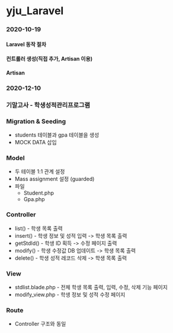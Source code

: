 # yju_Laravel

### 2020-10-19

#### Laravel 동작 절차

#### 컨트롤러 생성(직접 추가, Artisan 이용)

#### Artisan

### 2020-12-10

### 기말고사 - 학생성적관리프로그램

### Migration & Seeding

- students 테이블과 gpa 테이블을 생성
- MOCK DATA 삽입

### Model
- 두 테이블 1:1 관계 설정
- Mass assignment 설정 (guarded) 
- 파일     
    - Student.php
    - Gpa.php

### Controller
- list() - 학생 목록 출력
- insert() - 학생 정보 및 성적 입력 -> 학생 목록 출력
- getStdId() - 학생 ID 획득 -> 수정 페이지 출력
- modify() - 학생 수정값 DB 업데이트 -> 학생 목록 출력 
- delete() - 학생 성적 레코드 삭제 -> 학생 목록 출력

### View
- stdlist.blade.php - 전체 학생 목록 출력, 입력, 수정, 삭제 기능 페이지
- modify_view.php - 학생 정보 및 성적 수정 페이지

### Route
- Controller 구조와 동일 


